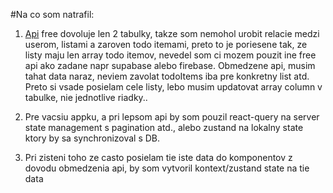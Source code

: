 #Na co som natrafil:

1. [Api](https://mockapi.io/) free dovoluje len 2 tabulky, takze som nemohol urobit relacie medzi userom, listami a zaroven todo itemami, preto to je poriesene tak, ze listy maju len array todo itemov, nevedel som ci mozem pouzit ine free api ako zadane napr supabase alebo firebase. Obmedzene api, musim tahat data naraz, neviem zavolat todoItems iba pre konkretny list atd. Preto si vsade posielam cele listy, lebo musim updatovat array column v tabulke, nie jednotlive riadky..

2. Pre vacsiu appku, a pri lepsom api by som pouzil react-query na server state management s pagination atd., alebo zustand na lokalny state ktory by sa synchronizoval s DB.

3. Pri zisteni toho ze casto posielam tie iste data do komponentov z dovodu obmedzenia api, by som vytvoril kontext/zustand state na tie data
